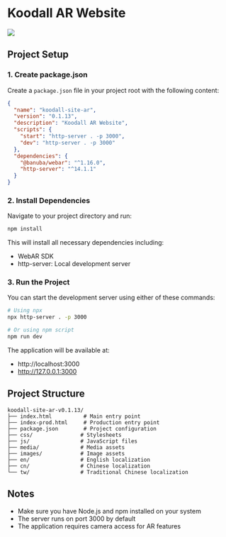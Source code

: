 # Koodall AR Website
[![](https://www.koodall.ai/media/images/logo/logo-color.svg)](https://www.koodall.ai/)


## Project Setup

### 1. Create package.json

Create a `package.json` file in your project root with the following content:

```json
{
  "name": "koodall-site-ar",
  "version": "0.1.13",
  "description": "Koodall AR Website",
  "scripts": {
    "start": "http-server . -p 3000",
    "dev": "http-server . -p 3000"
  },
  "dependencies": {
    "@banuba/webar": "^1.16.0",
    "http-server": "^14.1.1"
  }
}
```

### 2. Install Dependencies

Navigate to your project directory and run:

```bash
npm install
```

This will install all necessary dependencies including:
- WebAR SDK
- http-server: Local development server

### 3. Run the Project

You can start the development server using either of these commands:

```bash
# Using npx
npx http-server . -p 3000

# Or using npm script
npm run dev
```

The application will be available at:
- http://localhost:3000
- http://127.0.0.1:3000

## Project Structure

```
koodall-site-ar-v0.1.13/
├── index.html          # Main entry point
├── index-prod.html     # Production entry point
├── package.json        # Project configuration
├── css/               # Stylesheets
├── js/                # JavaScript files
├── media/             # Media assets
├── images/            # Image assets
├── en/                # English localization
├── cn/                # Chinese localization
└── tw/                # Traditional Chinese localization
```

## Notes

- Make sure you have Node.js and npm installed on your system
- The server runs on port 3000 by default
- The application requires camera access for AR features 